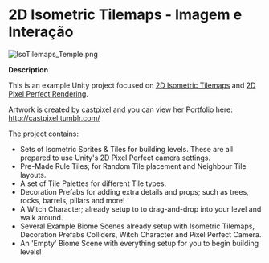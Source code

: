# 2D Isometric Tilemaps - Imagem e Interação

![IsoTilemaps_Temple.png](https://i.imgur.com/VuhDWJc.png)


**Description**

This is an example Unity project focused on [2D Isometric Tilemaps](https://docs.unity3d.com/Manual/Tilemap-Isometric.html) and [2D Pixel Perfect Rendering](https://www.youtube.com/watch?v=CU4YjSZNTnY).

Artwork is created by [castpixel](https://twitter.com/castpixel) and you can view her Portfolio here: http://castpixel.tumblr.com/


The project contains:
- Sets of Isometric Sprites & Tiles for building levels. These are all prepared to use Unity's 2D Pixel Perfect camera settings.
- Pre-Made Rule Tiles; for Random Tile placement and Neighbour Tile layouts.
- A set of Tile Palettes for different Tile types.
- Decoration Prefabs for adding extra details and props; such as trees, rocks, barrels, pillars and more!
- A Witch Character; already setup to to drag-and-drop into your level and walk around.
- Several Example Biome Scenes already setup with Isometric Tilemaps, Decoration Prefabs Colliders, Witch Character and Pixel Perfect Camera.
- An 'Empty' Biome Scene with everything setup for you to begin building levels!

